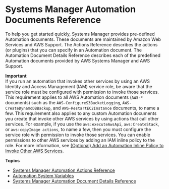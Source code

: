 # Systems Manager Automation Documents Reference<a name="automation-documents-reference"></a>

To help you get started quickly, Systems Manager provides pre\-defined Automation documents\. These documents are maintained by Amazon Web Services and AWS Support\. The Actions Reference describes the actions \(or plugins\) that you can specify in an Automation document\. The Automation Document Details Reference describes each of the predefined Automation documents provided by AWS Systems Manager and AWS Support\.

**Important**  
If you run an automation that invokes other services by using an AWS Identity and Access Management \(IAM\) service role, be aware that the service role must be configured with permission to invoke those services\. This requirement applies to all AWS Automation documents \(`AWS-*` documents\) such as the `AWS-ConfigureS3BucketLogging`, `AWS-CreateDynamoDBBackup`, and `AWS-RestartEC2Instance` documents, to name a few\. This requirement also applies to any custom Automation documents you create that invoke other AWS services by using actions that call other services\. For example, if you use the `aws:executeAwsApi`, `aws:CreateStack`, or `aws:copyImage actions`, to name a few, then you must configure the service role with permission to invoke those services\. You can enable permissions to other AWS services by adding an IAM inline policy to the role\. For more information, see [\(Optional\) Add an Automation Inline Policy to Invoke Other AWS Services](automation-permissions.md#automation-role-add-inline-policy)\.

**Topics**
+ [Systems Manager Automation Actions Reference](automation-actions.md)
+ [Automation System Variables](automation-variables.md)
+ [Systems Manager Automation Document Details Reference](automation-documents-reference-details.md)